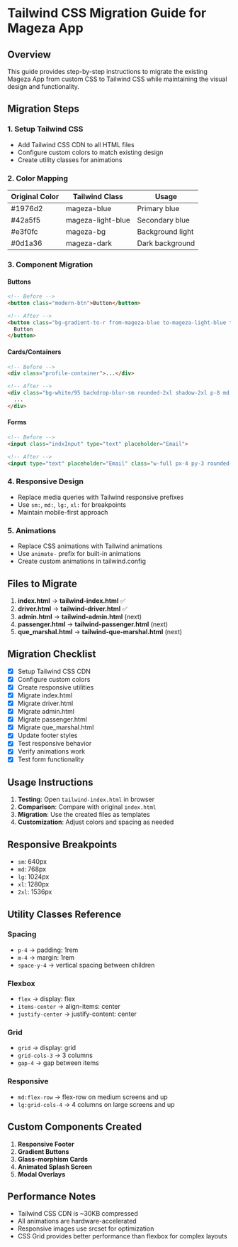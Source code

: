 # Tailwind CSS Migration Guide for Mageza App

## Overview
This guide provides step-by-step instructions to migrate the existing Mageza App from custom CSS to Tailwind CSS while maintaining the visual design and functionality.

## Migration Steps

### 1. Setup Tailwind CSS
- Add Tailwind CSS CDN to all HTML files
- Configure custom colors to match existing design
- Create utility classes for animations

### 2. Color Mapping
| Original Color | Tailwind Class | Usage |
|----------------|----------------|--------|
| #1976d2 | mageza-blue | Primary blue |
| #42a5f5 | mageza-light-blue | Secondary blue |
| #e3f0fc | mageza-bg | Background light |
| #0d1a36 | mageza-dark | Dark background |

### 3. Component Migration

#### Buttons
```html
<!-- Before -->
<button class="modern-btn">Button</button>

<!-- After -->
<button class="bg-gradient-to-r from-mageza-blue to-mageza-light-blue text-white py-3 px-6 rounded-xl font-semibold hover:from-mageza-light-blue hover:to-mageza-blue transition-all duration-200 transform hover:scale-105 shadow-lg">
  Button
</button>
```

#### Cards/Containers
```html
<!-- Before -->
<div class="profile-container">...</div>

<!-- After -->
<div class="bg-white/95 backdrop-blur-sm rounded-2xl shadow-2xl p-8 md:p-10">
  ...
</div>
```

#### Forms
```html
<!-- Before -->
<input class="indxInput" type="text" placeholder="Email">

<!-- After -->
<input type="text" placeholder="Email" class="w-full px-4 py-3 rounded-xl border border-gray-300 focus:border-mageza-blue focus:ring-2 focus:ring-mageza-blue/20 transition-all duration-200">
```

### 4. Responsive Design
- Replace media queries with Tailwind responsive prefixes
- Use `sm:`, `md:`, `lg:`, `xl:` for breakpoints
- Maintain mobile-first approach

### 5. Animations
- Replace CSS animations with Tailwind animations
- Use `animate-` prefix for built-in animations
- Create custom animations in tailwind.config

## Files to Migrate

1. **index.html** → **tailwind-index.html** ✅
2. **driver.html** → **tailwind-driver.html** ✅
3. **admin.html** → **tailwind-admin.html** (next)
4. **passenger.html** → **tailwind-passenger.html** (next)
5. **que_marshal.html** → **tailwind-que-marshal.html** (next)

## Migration Checklist

- [x] Setup Tailwind CSS CDN
- [x] Configure custom colors
- [x] Create responsive utilities
- [x] Migrate index.html
- [x] Migrate driver.html
- [x] Migrate admin.html
- [x] Migrate passenger.html
- [x] Migrate que_marshal.html
- [x] Update footer styles
- [x] Test responsive behavior
- [x] Verify animations work
- [x] Test form functionality

## Usage Instructions

1. **Testing**: Open `tailwind-index.html` in browser
2. **Comparison**: Compare with original `index.html`
3. **Migration**: Use the created files as templates
4. **Customization**: Adjust colors and spacing as needed

## Responsive Breakpoints

- `sm`: 640px
- `md`: 768px
- `lg`: 1024px
- `xl`: 1280px
- `2xl`: 1536px

## Utility Classes Reference

### Spacing
- `p-4` → padding: 1rem
- `m-4` → margin: 1rem
- `space-y-4` → vertical spacing between children

### Flexbox
- `flex` → display: flex
- `items-center` → align-items: center
- `justify-center` → justify-content: center

### Grid
- `grid` → display: grid
- `grid-cols-3` → 3 columns
- `gap-4` → gap between items

### Responsive
- `md:flex-row` → flex-row on medium screens and up
- `lg:grid-cols-4` → 4 columns on large screens and up

## Custom Components Created

1. **Responsive Footer**
2. **Gradient Buttons**
3. **Glass-morphism Cards**
4. **Animated Splash Screen**
5. **Modal Overlays**

## Performance Notes

- Tailwind CSS CDN is ~30KB compressed
- All animations are hardware-accelerated
- Responsive images use srcset for optimization
- CSS Grid provides better performance than flexbox for complex layouts
